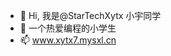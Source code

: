- 👋 Hi, 我是@StarTechXytx 小宇同学
- 👀 一个热爱编程的小学生
- 📫 www.xytx7.mysxl.cn

<!---
StarTechXytx/StarTechXytx is a ✨ special ✨ repository because its `README.md` (this file) appears on your GitHub profile.
You can click the Preview link to take a look at your changes.
--->
